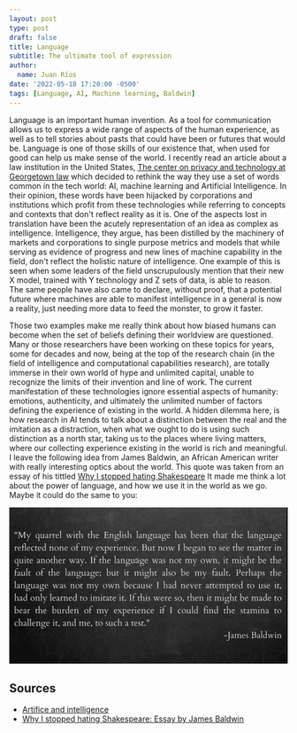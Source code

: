 ```yaml
---
layout: post
type: post
draft: false
title: Language
subtitle: The ultimate tool of expression
author:
  name: Juan Ríos
date: '2022-05-18 17:20:00 -0500'
tags: [Language, AI, Machine learning, Baldwin]
---
```


 Language is an important human invention. As a tool for communication allows us to express a wide range of aspects of the human experience, as well as to tell stories about pasts that could have been or futures that would be. Language is one of those skills of our existence that, when used for good can help us make sense of the world. 
 I recently read an article about a law institution in the United States, [The center on privacy and technology at Georgetown law](https://techpolicy.press/artifice-and-intelligence/) which decided to rethink the way they use a set of words common in the tech world: AI, machine learning and Artificial Intelligence. In their opinion, these words have been hijacked by corporations and institutions which profit from these technologies while referring to concepts and contexts that don't reflect reality as it is. One of the aspects lost in translation have been the acutely representation of an idea as complex as intelligence. Intelligence, they argue, has been distilled by the machinery of markets and corporations to single purpose metrics and models that while serving as evidence of progress and new lines of machine capability in the field, don't reflect the holistic nature of intelligence. One example of this is seen when some leaders of the field unscrupulously mention that their new X model, trained with Y technology and Z sets of data, is able to reason. The same people have also came to declare, without proof, that a potential future where machines are able to manifest intelligence in a general is now a reality, just needing more data to feed the monster, to grow it faster.
  
Those two examples make me really think about how biased humans can become when the set of beliefs defining their worldview are questioned. Many or those researchers have been working on these topics for years, some for decades and now, being at the top of the research chain (in the field of intelligence and computational capabilities research), are totally immerse in their own world of hype and unlimited capital, unable to recognize the limits of their invention and line of work. The current manifestation of these technologies ignore essential aspects of humanity: emotions, authenticity, and ultimately the unlimited number of factors defining the experience of existing in the world. A hidden dilemma here, is how research in AI tends to talk about a distinction between the real and the imitation as a distraction, when what we ought to do is using such distinction as a north star, taking us to the places where living matters, where our collecting experience existing in the world is rich and meaningful. I leave the following idea from James Baldwin, an African American writer with really interesting optics about the world. This quote was taken from an essay of his tittled [Why I stopped hating Shakespeare](https://www.folger.edu/sites/default/files/Why%20I%20Stopped%20Hating%20Shakespeare_JamesBaldwin.pdf) It made me think a lot about the power of language, and how we use it in the world as we go. Maybe it could do the same to you:

<img class="ui right floated rounded image zoom medium-amp1_1" src="../images/blog/james-baldwin-language.png">

## Sources

- [Artifice and intelligence](https://techpolicy.press/artifice-and-intelligence/)
- [Why I stopped hating Shakespeare: Essay by James Baldwin](https://www.folger.edu/sites/default/files/Why%20I%20Stopped%20Hating%20Shakespeare_JamesBaldwin.pdf)


